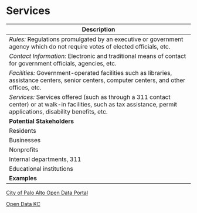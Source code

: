 # Services

| Description |
| --- |
| *Rules:*	Regulations promulgated by an executive or government agency which do not require votes of elected officials, etc.
| *Contact Information:*	Electronic and traditional means of contact for government officials, agencies, etc.
| *Facilities:*	Government-operated facilities such as libraries, assistance centers, senior centers, computer centers, and other offices, etc.
| *Services:*	Services offered (such as through a 311 contact center) or at walk-in facilities, such as tax assistance, permit applications, disability benefits, etc. |
| **Potential Stakeholders** |
| Residents
| Businesses
| Nonprofits
| Internal departments, 311
| Educational institutions
| **Examples** |
[City of Palo Alto Open Data Portal](http://data.cityofpaloalto.org/dashboards/8873/city-services/)

[Open Data KC](https://data.kcmo.org/browse?category=311&utf8=%E2%9C%93)
